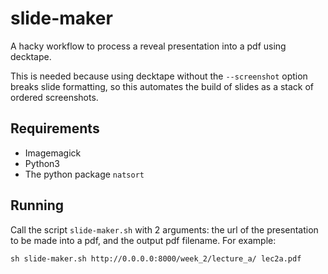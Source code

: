 # slide-maker
A hacky workflow to process a reveal presentation into a pdf using decktape.

This is needed because using decktape without the `--screenshot` option breaks slide formatting, so this automates the build of slides as a stack of ordered screenshots.

## Requirements

- Imagemagick
- Python3
- The python package `natsort`

## Running

Call the script `slide-maker.sh` with 2 arguments: the url of the presentation to be made into a pdf, and the output pdf filename. For example:

```
sh slide-maker.sh http://0.0.0.0:8000/week_2/lecture_a/ lec2a.pdf
```

